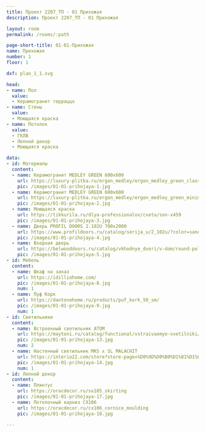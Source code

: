 ```yaml
---
title: Проект 2207_ТП - 01 Прихожая
description: Проект 2207_ТП - 01 Прихожая

layout: room
permalink: /rooms/:path

page-short-title: 01-01-Прихожая
name: Прихожая
number: 1
floor: 1

dxf: plan_1_1.svg

head:
- name: Пол
  value:
  - Керамогранит терраццо
- name: Стены
  value:
  - Моющаяся краска
- name: Потолок
  value:
  - ГКЛВ
  - Лепной декор
  - Моющаяся краска

data:
- id: Материалы
  content:
  - name: Керамогранит MEDLEY GREEN 600х600
    url: https://luxury-plitka.ru/ergon_medley/ergon_medley_green_classic_60x60-i184089.html
    pic: /images/01-01-prihojaya-1.jpg
  - name: Керамогранит MEDLEY GREEN 600х600
    url: https://luxury-plitka.ru/ergon_medley/ergon_medley_green_minimal_60x60-i184522.html
    pic: /images/01-01-prihojaya-2.jpg
  - name: Моющаяся краска 
    url: https://tikkurila.ru/dlya-professionalov/cveta/son-x459
    pic: /images/01-01-prihojaya-3.jpg
  - name: Дверь PROFIL DOORS 2.102U 700x2000
    url: https://www.profildoors.ru/catalog/serija_u/2_102u/?color=sand&glass=
    pic: /images/01-01-prihojaya-4.jpg
  - name: Входная дверь
    url: https://belwooddoors.ru/catalog/vkhodnye_dveri/v-dom/round-polotno-glukhoe/#offer38417
    pic: /images/01-01-prihojaya-5.jpg
- id: Мебель
  content:
  - name: Шкаф на заказ
    url: https://idilliohome.com/
    pic: /images/01-01-prihojaya-8.jpg
    num: 1
  - name: Пуф Корк
    url: https://dantonehome.ru/products/puf_kork_50_sm/
    pic: /images/01-01-prihojaya-9.jpg
    num: 1
- id: Светильники
  content:
  - name: Встроенный светильник ATOM
    url: https://maytoni.ru/catalog/functional/vstraivaemye-svetilniki/dl024-2-02w/
    pic: /images/01-01-prihojaya-13.jpg
    num: 2
  - name: Настенный светильник MKS x SL MALACHIT
    url: https://interio22.com/store?store-page=%D0%9D%D0%B0%D1%81%D1%82%D0%B5%D0%BD%D0%BD%D1%8B%D0%B9-%D1%81%D0%B2%D0%B5%D1%82%D0%B8%D0%BB%D1%8C%D0%BD%D0%B8%D0%BA-MKS-x-SL-Malachite-p190330802
    pic: /images/01-01-prihojaya-14.jpg
    num: 1
- id: Лепной декор
  content:
  - name: Плинтус 
    url: https://oracdecor.ru/sx105_skirting
    pic: /images/01-01-prihojaya-17.jpg
  - name: Потолочный карниз CX106
    url: https://oracdecor.ru/cx106_cornice_moulding
    pic: /images/01-01-prihojaya-18.jpg

---
```

